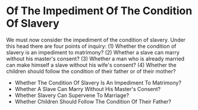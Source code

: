 # Of The Impediment Of The Condition Of Slavery

We must now consider the impediment of the condition of slavery. Under this head there are four points of inquiry:
(1) Whether the condition of slavery is an impediment to matrimony?
(2) Whether a slave can marry without his master's consent?
(3) Whether a man who is already married can make himself a slave without his wife's consent?
(4) Whether the children should follow the condition of their father or of their mother?

* Whether The Condition Of Slavery Is An Impediment To Matrimony?
* Whether A Slave Can Marry Without His Master's Consent?
* Whether Slavery Can Supervene To Marriage?
* Whether Children Should Follow The Condition Of Their Father?
